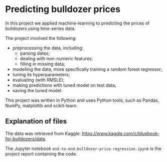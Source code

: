# Predicting bulldozer prices

In this project we applied machine-learning to predicting the prices of bulldozers using time-series data.

The project involved the following:
- preprocessing the data, including:
    - parsing dates;
    - dealing with non-numeric features;
    - filling in missing data;
- modelling the data, more specifically training a random forest regressor;
- tuning its hyperparameters;
- evaluating (with RMSLE);
- making predictions with tuned model on test data;
- saving the tuned model.

This project was written in Python and uses Python tools, such as Pandas, NumPy, matplotlib and scikit-learn.


## Explanation of files

The data was retrieved from Kaggle: https://www.kaggle.com/c/bluebook-for-bulldozers/data.

The Jupyter notebook `end-to-end-bulldozer-price-regression.ipynb` is the project report containing the code.
